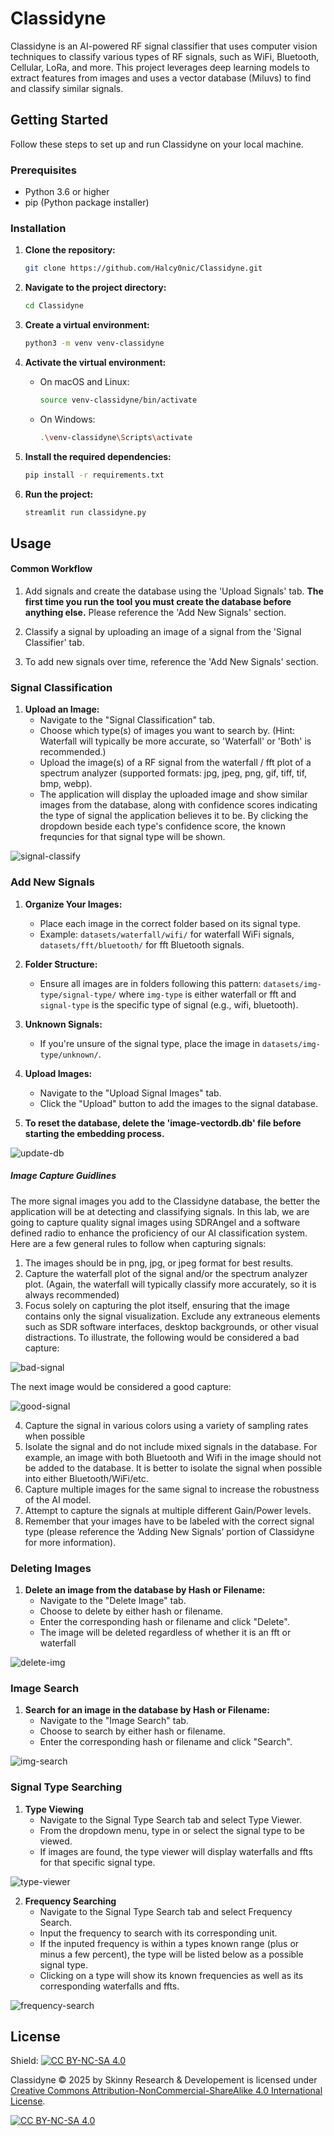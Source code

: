# Classidyne

Classidyne is an AI-powered RF signal classifier that uses computer vision techniques to classify various types of RF signals, such as WiFi, Bluetooth, Cellular, LoRa, and more. This project leverages deep learning models to extract features from images and uses a vector database (Miluvs) to find and classify similar signals.

## Getting Started

Follow these steps to set up and run Classidyne on your local machine.

### Prerequisites

- Python 3.6 or higher
- pip (Python package installer)

### Installation

1. **Clone the repository:**
    ```sh
    git clone https://github.com/Halcy0nic/Classidyne.git
    ```

2. **Navigate to the project directory:**
    ```sh
    cd Classidyne
    ```

3. **Create a virtual environment:**
    ```sh
    python3 -m venv venv-classidyne
    ```

4. **Activate the virtual environment:**
    - On macOS and Linux:
        ```sh
        source venv-classidyne/bin/activate
        ```
    - On Windows:
        ```sh
        .\venv-classidyne\Scripts\activate
        ```

5. **Install the required dependencies:**
    ```sh
    pip install -r requirements.txt
    ```

6. **Run the project:**
    ```sh
    streamlit run classidyne.py
    ```

## Usage

#### Common Workflow

1. Add signals and create the database using the 'Upload Signals' tab.  **The first time you run the tool you must create the database before anything else.** Please reference the 'Add New Signals' section.

2. Classify a signal by uploading an image of a signal from the 'Signal Classifier' tab.

3. To add new signals over time, reference the 'Add New Signals' section.

### Signal Classification


1. **Upload an Image:**
    - Navigate to the "Signal Classification" tab.
    - Choose which type(s) of images you want to search by. (Hint: Waterfall will typically be more accurate, so 'Waterfall' or 'Both' is recommended.)
    - Upload the image(s) of a RF signal from the waterfall / fft plot of a spectrum analyzer (supported formats: jpg, jpeg, png, gif, tiff, tif, bmp, webp).
    - The application will display the uploaded image and show similar images from the database, along with confidence scores indicating the type of signal the application believes it to be. By clicking the dropdown beside each type's confidence score, the known frequncies for that signal type will be shown.

![signal-classify](./img/signal-classify.png)

### Add New Signals

1. **Organize Your Images:**
    - Place each image in the correct folder based on its signal type.
    - Example: `datasets/waterfall/wifi/` for waterfall WiFi signals, `datasets/fft/bluetooth/` for fft Bluetooth signals.

2. **Folder Structure:**
    - Ensure all images are in folders following this pattern: `datasets/img-type/signal-type/` where `img-type` is either waterfall or fft and `signal-type` is the specific type of signal (e.g., wifi, bluetooth).

3. **Unknown Signals:**
    - If you're unsure of the signal type, place the image in `datasets/img-type/unknown/`.

4. **Upload Images:**
    - Navigate to the "Upload Signal Images" tab.
    - Click the "Upload" button to add the images to the signal database.
  
5. **To reset the database, delete the 'image-vectordb.db' file before starting the embedding process.**

![update-db](./img/new-signals.png)

##### Image Capture Guidlines

The more signal images you add to the Classidyne database, the better the application will be at detecting and classifying signals.  In this lab, we are going to capture quality signal images using SDRAngel and a software defined radio to enhance the proficiency of our AI classification system.  Here are a few general rules to follow when capturing signals:

1. The images should be in png, jpg, or jpeg format for best results.
2. Capture the waterfall plot of the signal and/or the spectrum analyzer plot. (Again, the waterfall will typically classify more accurately, so it is always recommended)
3. Focus solely on capturing the plot itself, ensuring that the image contains only the signal visualization. Exclude any extraneous elements such as SDR software interfaces, desktop backgrounds, or other visual distractions. To illustrate, the following would be considered a bad capture:

![bad-signal](./img/sdr-angel-main.png)


The next image would be considered a good capture:

![good-signal](./img/good-signal.png)

4. Capture the signal in various colors using a variety of sampling rates when possible
5. Isolate the signal and do not include mixed signals in the database.  For example, an image with both Bluetooth and Wifi in the image should not be added to the database.  It is better to isolate the signal when possible into either Bluetooth/WiFi/etc.
6. Capture multiple images for the same signal to increase the robustness of the AI model.
7. Attempt to capture the signals at multiple different Gain/Power levels.
8. Remember that your images have to be labeled with the correct signal type (please reference the ‘Adding New Signals’ portion of Classidyne for more information).



### Deleting Images

1. **Delete an image from the database by Hash or Filename:**
    - Navigate to the "Delete Image" tab.
    - Choose to delete by either hash or filename.
    - Enter the corresponding hash or filename and click "Delete".
    - The image will be deleted regardless of whether it is an fft or waterfall
  
![delete-img](./img/image-delete.png)

### Image Search

1. **Search for an image in the database by Hash or Filename:**
    - Navigate to the "Image Search" tab.
    - Choose to search by either hash or filename.
    - Enter the corresponding hash or filename and click "Search".

![img-search](./img/image-search.png)

### Signal Type Searching

1. **Type Viewing**
   - Navigate to the Signal Type Search tab and select Type Viewer.
   - From the dropdown menu, type in or select the signal type to be viewed.
   - If images are found, the type viewer will display waterfalls and ffts for that specific signal type.
  
![type-viewer](./img/type-viewer.png)

2. **Frequency Searching**
   - Navigate to the Signal Type Search tab and select Frequency Search.
   - Input the frequency to search with its corresponding unit.
   - If the inputed frequency is within a types known range (plus or minus a few percent), the type will be listed below as a possible signal type.
   - Clicking on a type will show its known frequencies as well as its corresponding waterfalls and ffts.
  
![frequency-search](./img/frequency-search.png)

## License

Shield: [![CC BY-NC-SA 4.0][cc-by-nc-sa-shield]][cc-by-nc-sa]

Classidyne © 2025 by Skinny Research & Developement is licensed under
[Creative Commons Attribution-NonCommercial-ShareAlike 4.0 International License][cc-by-nc-sa].

[![CC BY-NC-SA 4.0][cc-by-nc-sa-image]][cc-by-nc-sa]

[cc-by-nc-sa]: http://creativecommons.org/licenses/by-nc-sa/4.0/
[cc-by-nc-sa-image]: https://licensebuttons.net/l/by-nc-sa/4.0/88x31.png
[cc-by-nc-sa-shield]: https://img.shields.io/badge/License-CC%20BY--NC--SA%204.0-lightgrey.svg
